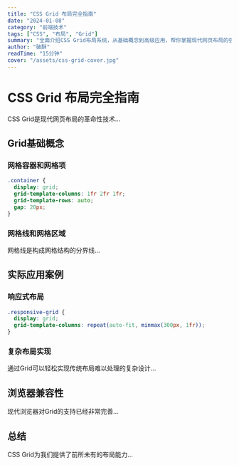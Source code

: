 ```yaml
---
title: "CSS Grid 布局完全指南"
date: "2024-01-08"
category: "前端技术"
tags: ["CSS", "布局", "Grid"]
summary: "全面介绍CSS Grid布局系统，从基础概念到高级应用，帮你掌握现代网页布局的强大工具。"
author: "破酥"
readTime: "15分钟"
cover: "/assets/css-grid-cover.jpg"
---
```


# CSS Grid 布局完全指南

CSS Grid是现代网页布局的革命性技术...

## Grid基础概念

### 网格容器和网格项

```css
.container {
  display: grid;
  grid-template-columns: 1fr 2fr 1fr;
  grid-template-rows: auto;
  gap: 20px;
}
```

### 网格线和网格区域

网格线是构成网格结构的分界线...

## 实际应用案例

### 响应式布局

```css
.responsive-grid {
  display: grid;
  grid-template-columns: repeat(auto-fit, minmax(300px, 1fr));
}
```

### 复杂布局实现

通过Grid可以轻松实现传统布局难以处理的复杂设计...

## 浏览器兼容性

现代浏览器对Grid的支持已经非常完善...

## 总结

CSS Grid为我们提供了前所未有的布局能力...